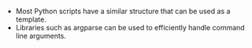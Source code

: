 -   Most Python scripts have a similar structure that can be used as a template.
-   Libraries such as argparse can be used to efficiently handle command line arguments.

